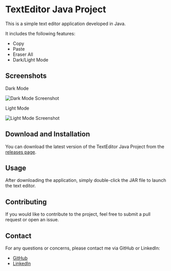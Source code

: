 <!DOCTYPE html>
<html>
  <head>
    <meta charset="UTF-8">
    <title>TextEditor Java Project</title>
  </head>
  <body>
    <h1>TextEditor Java Project</h1>
    <p>This is a simple text editor application developed in Java.</p>
    <p>It includes the following features:</p>
    <ul>
      <li>Copy</li>
      <li>Paste</li>
      <li>Eraser All</li>
      <li>Dark/Light Mode</li>
    </ul>
    <h2>Screenshots</h2>
    <p>Dark Mode</p>
    <img src="darkmode.png" alt="Dark Mode Screenshot">
    <p>Light Mode</p>
    <img src="lightmode.png" alt="Light Mode Screenshot">
    <h2>Download and Installation</h2>
    <p>You can download the latest version of the TextEditor Java Project from the <a href="https://github.com/yourusername/TextEditorJavaProject/releases">releases page</a>.</p>
    <h2>Usage</h2>
    <p>After downloading the application, simply double-click the JAR file to launch the text editor.</p>
    <h2>Contributing</h2>
    <p>If you would like to contribute to the project, feel free to submit a pull request or open an issue.</p>
    <h2>Contact</h2>
    <p>For any questions or concerns, please contact me via GitHub or LinkedIn:</p>
    <ul>
      <li><a href="https://github.com/yourusername">GitHub</a></li>
      <li><a href="https://www.linkedin.com/in/yourusername">LinkedIn</a></li>
    </ul>
  </body>
</html>

